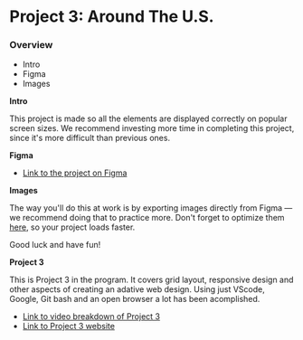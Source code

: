 # Project 3: Around The U.S.

### Overview

- Intro
- Figma
- Images

**Intro**

This project is made so all the elements are displayed correctly on popular screen sizes. We recommend investing more time in completing this project, since it's more difficult than previous ones.

**Figma**

- [Link to the project on Figma](https://www.figma.com/file/ii4xxsJ0ghevUOcssTlHZv/Sprint-3%3A-Around-the-US?node-id=0%3A1)

**Images**

The way you'll do this at work is by exporting images directly from Figma — we recommend doing that to practice more. Don't forget to optimize them [here](https://tinypng.com/), so your project loads faster.

Good luck and have fun!

**Project 3**

This is Project 3 in the program. It covers grid layout, responsive design and other aspects of creating an adative web design. Using just VScode, Google, Git bash and an open browser a lot has been acomplished.
- [Link to video breakdown of Project 3](https://vimeo.com/914539144?share=copy)
- [Link to Project 3 website](https://gcoden.github.io/se_project_aroundtheus/)

